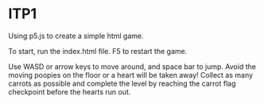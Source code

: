 # ITP1
Using p5.js to create a simple html game.

To start, run the index.html file.
F5 to restart the game.

Use WASD or arrow keys to move around, and space bar to jump. 
Avoid the moving poopies on the floor or a heart will be taken away!
Collect as many carrots as possible and complete the level by reaching the carrot flag checkpoint before the hearts run out. 


